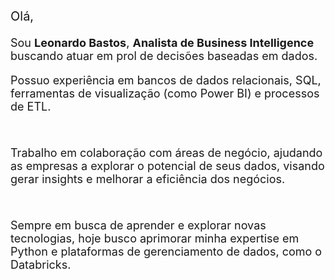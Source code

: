 <p style="font-size:20px;">Olá,</p>

<p style="font-size:18px;">Sou <strong>Leonardo Bastos</strong>, <strong>Analista de Business Intelligence</strong> buscando atuar em prol de decisões baseadas em dados.</p>
<p style="font-size:18px;">Possuo experiência em bancos de dados relacionais, SQL, ferramentas de visualização (como Power BI) e processos de ETL.</p>
<br>
<p style="font-size:18px;">Trabalho em colaboração com áreas de negócio, ajudando as empresas a explorar o potencial de seus dados, visando gerar insights e melhorar a eficiência dos negócios.</p>
<br>
<p style="font-size:18px;">Sempre em busca de aprender e explorar novas tecnologias, hoje busco aprimorar minha expertise em Python e plataformas de gerenciamento de dados, como o Databricks.</p>
